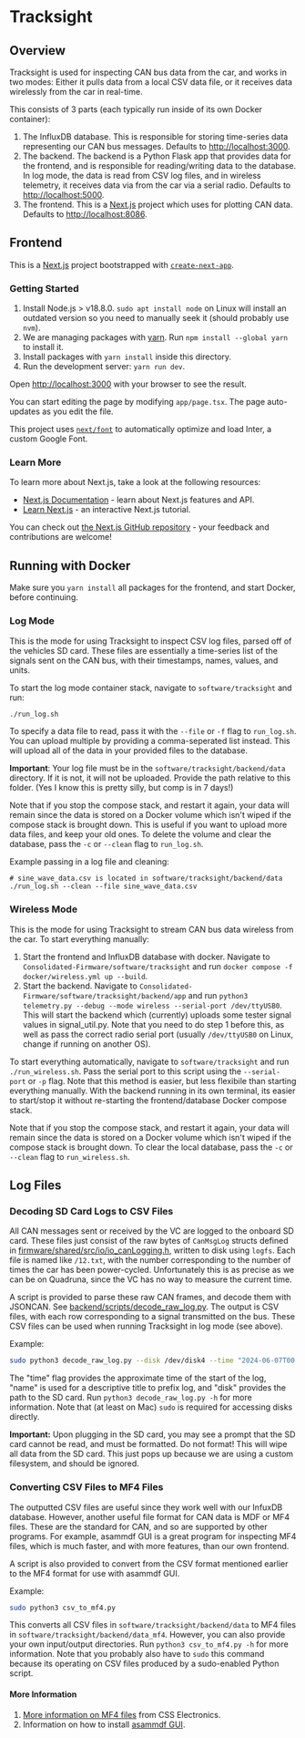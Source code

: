 # Tracksight

## Overview

Tracksight is used for inspecting CAN bus data from the car, and works in two modes: Either it pulls data from a local CSV data file, or it receives data wirelessly from the car in real-time. 

This consists of 3 parts (each typically run inside of its own Docker container):
1. The InfluxDB database. This is responsible for storing time-series data representing our CAN bus messages. Defaults to [http://localhost:3000](http://localhost:3000).
2. The backend. The backend is a Python Flask app that provides data for the frontend, and is responsible for reading/writing data to the database. In log mode, the data is read from CSV log files, and in wireless telemetry, it receives data via from the car via a serial radio. Defaults to [http://localhost:5000](http://localhost:5000).
3. The frontend. This is a [Next.js](https://nextjs.org/) project which uses  for plotting CAN data. Defaults to [http://localhost:8086](http://localhost:8086).

## Frontend

This is a [Next.js](https://nextjs.org/) project bootstrapped with [`create-next-app`](https://github.com/vercel/next.js/tree/canary/packages/create-next-app).

### Getting Started

1. Install Node.js > v18.8.0. `sudo apt install node` on Linux will install an outdated version so you need to manually seek it (should probably use `nvm`).
2. We are managing packages with [yarn](https://classic.yarnpkg.com/en/). Run `npm install --global yarn` to install it.
2. Install packages with `yarn install` inside this directory.
3. Run the development server: `yarn run dev`.

Open [http://localhost:3000](http://localhost:3000) with your browser to see the result.

You can start editing the page by modifying `app/page.tsx`. The page auto-updates as you edit the file.

This project uses [`next/font`](https://nextjs.org/docs/basic-features/font-optimization) to automatically optimize and load Inter, a custom Google Font.

### Learn More

To learn more about Next.js, take a look at the following resources:

- [Next.js Documentation](https://nextjs.org/docs) - learn about Next.js features and API.
- [Learn Next.js](https://nextjs.org/learn) - an interactive Next.js tutorial.

You can check out [the Next.js GitHub repository](https://github.com/vercel/next.js/) - your feedback and contributions are welcome!

## Running with Docker

Make sure you `yarn install` all packages for the frontend, and start Docker, before continuing. 

### Log Mode

This is the mode for using Tracksight to inspect CSV log files, parsed off of the vehicles SD card. These files are essentially a time-series list of the signals sent on the CAN bus, with 
their timestamps, names, values, and units.

To start the log mode container stack, navigate to `software/tracksight` and run:

```sh
./run_log.sh
```

To specify a data file to read, pass it with the `--file` or `-f` flag to `run_log.sh`. You can upload multiple by providing a comma-seperated list instead. This will upload all of the data in your provided files to the database. 

**Important**: Your log file must be in the `software/tracksight/backend/data` directory. If it is not, it will not be uploaded. Provide the path relative to this folder. (Yes I know this is pretty silly, but comp is in 7 days!)

Note that if you stop the compose stack, and restart it again, your data will remain since the data is stored on a Docker volume which isn't wiped if the compose stack is brought down. This is useful if you want to upload more data files, and keep your old ones. To delete the volume and clear the database, pass the `-c` or `--clean` flag to `run_log.sh`.

Example passing in a log file and cleaning:

```
# sine_wave_data.csv is located in software/tracksight/backend/data
./run_log.sh --clean --file sine_wave_data.csv
```

### Wireless Mode

This is the mode for using Tracksight to stream CAN bus data wireless from the car. To start everything manually:

1. Start the frontend and InfluxDB database with docker. Navigate to `Consolidated-Firmware/software/tracksight` and run `docker compose -f docker/wireless.yml up --build`.
2. Start the backend. Navigate to `Consolidated-Firmware/software/tracksight/backend/app`  and run `python3 telemetry.py --debug --mode wireless --serial-port /dev/ttyUSB0`. This will start the backend which (currently) uploads some tester signal values in signal_util.py. Note that you need to do step 1 before this, as well as pass the correct radio serial port (usually `/dev/ttyUSB0` on Linux, change if running on another OS).

To start everything automatically, navigate to `software/tracksight` and run `./run_wireless.sh`. Pass the serial port to this script using the `--serial-port` or `-p` flag. Note that this method is easier, but less flexibile than starting everything manually. With the backend running in its own terminal, its easier to start/stop it without re-starting the frontend/database Docker compose stack.

Note that if you stop the compose stack, and restart it again, your data will remain since the data is stored on a Docker volume which isn't wiped if the compose stack is brought down. To clear the local database, pass the `-c` or `--clean` flag to `run_wireless.sh`.

## Log Files

### Decoding SD Card Logs to CSV Files

All CAN messages sent or received by the VC are logged to the onboard SD card. These files just consist of the raw bytes of `CanMsgLog` structs defined in [firmware/shared/src/io/io_canLogging.h](../../firmware/shared/src/io/io_canLogging.h), written to disk using `logfs`. Each file is named like `/12.txt`, with the number corresponding to the number of times the car has been power-cycled. Unfortunately this is as precise as we can be on Quadruna, since the VC has no way to measure the current time.

A script is provided to parse these raw CAN frames, and decode them with JSONCAN. See [backend/scripts/decode_raw_log.py](backend/scripts/decode_raw_log.py). The output is CSV files, with each row corresponding to a signal transmitted on the bus. These CSV files can be used when running Tracksight in log mode (see above).

Example:

```sh
sudo python3 decode_raw_log.py --disk /dev/disk4 --time "2024-06-07T00:00" --name "example-driving-sesh"
```

The "time" flag provides the approximate time of the start of the log, "name" is used for a descriptive title to prefix log, and "disk" provides the path to the SD card. Run `python3 decode_raw_log.py -h` for more information. Note that (at least on Mac) `sudo` is required for accessing disks directly.

**Important:** Upon plugging in the SD card, you may see a prompt that the SD card cannot be read, and must be formatted. Do not format! This will wipe all data from the SD card. This just pops up because we are using a custom filesystem, and should be ignored.

### Converting CSV Files to MF4 Files

The outputted CSV files are useful since they work well with our InfuxDB database. However, another useful file format for CAN data is MDF or MF4 files. These are the standard for CAN, and so are supported by other programs. For example, asammdf GUI is a great program for inspecting MF4 files, which is much faster, and with more features, than our own frontend.

A script is also provided to convert from the CSV format mentioned earlier to the MF4 format for use with asammdf GUI. 

Example:

```sh
sudo python3 csv_to_mf4.py
```

This converts all CSV files in `software/tracksight/backend/data` to MF4 files in `software/tracksight/backend/data_mf4`. However, you can also provide your own input/output directories. Run `python3 csv_to_mf4.py -h` for more information. Note that you probably also have to `sudo` this command because its operating on CSV files produced by a sudo-enabled Python script.

#### More Information

1. [More information on MF4 files](https://www.csselectronics.com/pages/mf4-mdf4-measurement-data-format) from CSS Electronics.
2. Information on how to install [asammdf GUI](https://www.csselectronics.com/pages/asammdf-gui-api-mdf4-mf4).